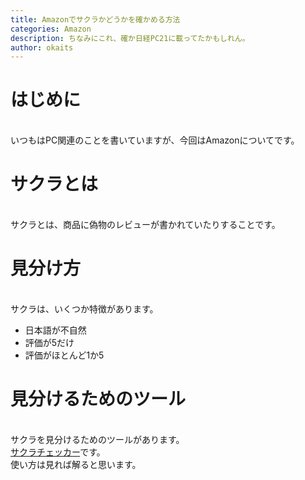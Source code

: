 ```yaml
---
title: Amazonでサクラかどうかを確かめる方法
categories: Amazon
description: ちなみにこれ、確か日経PC21に載ってたかもしれん。
author: okaits
---
```

<h1>はじめに</h1>
<br>
いつもはPC関連のことを書いていますが、今回はAmazonについてです。<br>
<h1>サクラとは</h1>
<br>
サクラとは、商品に偽物のレビューが書かれていたりすることです。<br>
<h1>見分け方</h1>
<br>
サクラは、いくつか特徴があります。<br>
<ul>
<li>日本語が不自然<br></li>
<li>評価が5だけ<br></li>
<li>評価がほとんど1か5<br></li>
</ul>
<h1>見分けるためのツール</h1>
<br>
サクラを見分けるためのツールがあります。<br>
<a href="https://sakura-checker.jp/">サクラチェッカー</a>です。<br>
使い方は見れば解ると思います。<br>